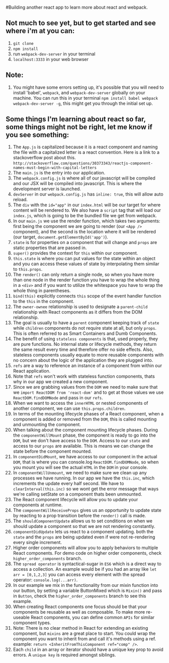 #Building another react app to learn more about react and webpack.

## Not much to see yet, but to get started and see where i'm at you can:
1.  `git clone`
2.  `npm install`
3.  run `webpack-dev-server` in your terminal
4.  `localhost:3333` in your web browser

## Note:
1.  You might have some errors setting up, it's possible that you will need to install 'babel', `webpack`, and `webpack-dev-server` globally on your machine. You can run this in your terminal `npm install babel webpack webpack-dev-server -g`, this might get you through the initial set up.

## Some things I'm learning about react so far, some things might not be right, let me know if you see something:
1.  The `App.js` is capitalized because it is a react component and naming the file with a capitalized letter is a react convention. Here is a link to a stackoverflow post about this. `http://stackoverflow.com/questions/30373343/reactjs-component-names-must-begin-with-capital-letters`
2.  The `main.js` is the entry into our application.
3.  The `webpack.config.js` is where all of our javascript will be compiled and our JSX will be compiled into javascript. This is where the development server is launched.
4.  `devServer` in our `webpack.config.js` has `inline: true`, this will allow auto reload.
5.  The `div` with the `id="app"` in our `index.html` will be our target for where content will be rendered to. We also have a `script` tag that will load our `index.js`, which is going to be the bundled file we get from webpack.
6.  In our `main.js` we use the render function, which takes two arguments: first being the component we are going to render (our `<App />` component), and the second is the location where it will be rendered (our target, `document.getElementById('app')`).
7.  `state` is for properties on a component that will change and `props` are static properties that are passed in.
8.  `super()` provides the context for `this` within our component.
9.  `this.state` is where you can put values for the state within an object and you can access these values of state by interpolating them similar to `this.props`.
10. The `render()` can only return a single node, so when you have more than one node in the render function you have to wrap the whole thing in a `<div>` and if you want to utilize the whitespace you have to wrap the whole thing in parentheses.
11. `bind(this)` explicitly connects `this` scope of the event handler function to the `this` in the component.
12. The `owner-ownee` relationship is used to designate a `parent-child` relationship with React components as it differs from the DOM relationship.
13. The goal is usually to have a `parent` component keeping track of `state` while `children` components do not require state at all, but only `props`. This is often referred to as Smart Containers and Dumb Components.
14. The benefit of using `stateless components` is that, used properly, they are pure functions. No internal state or lifecycle methods, they return the same result every time and therefore offer no side effects. Also, stateless components usually equate to more reusable components with no concern about the logic of the application they are plugged into.
15. `refs` are a way to reference an instance of a component from within our React application.
16. Note that `refs` won't work with stateless function components, thats why in our app we created a new component.
17. Since we are grabbing values from the `DOM` we need to make sure that we `import ReactDOM from 'react-dom'` and to get at those values we use `ReactDOM.findDOMNode` and pass in our `refs`.
18. When we want to access the `innerHTML` or nested components of another component, we can use `this.props.children`.
19. In terms of the mounting lifecycle phases of a React component, when a component is added or removed from the `DOM`, this is called mounting and unmounting the component.
20. When talking about the component mounting lifecycle phases. During the `componentWillMount` phase, the component is ready to go into the `DOM`, but we don't have access to the `DOM`. Access to our `state` and access to our `props` are available. This is means we can change the state before the component mounted.
21. In `componentDidMount`, we have access to our component in the actual `DOM`, that is where you can console.log `ReactDOM.findDOMNode`, so when you mount you will see the actual `HTML` in the `DOM` in your console.
22. In `componentWillUnmount`, we need to make sure we clean up any processes we have running. In our app we have the `this.inc`, which increments the update every half second. We have to `clearInterval(this.inc)` so we wont get the error message that ways we're calling setState on a component thats been unmounted.
23. The React component lifecycle will allow you to update your components at runtime.
24. The `componentWillReceiveProps` gives us an opportunity to update state by reacting to a prop transition before the `render()` call is made.
25. The `shouldComponentUpdate` allows us to set conditions on when we should update a component so that we are not rendering constantly.
26. `componentDidUpdate` lets us react to a component updating. both the `state` and the `props` are being updated even if were not re-rendering every single increment.
27. Higher order components will allow you to apply behaviors to multiple React components. For demo code on higher order components, check `higher_order_components` branch.
28. The `spread operator` is syntactical-sugar in `ES6` which is a direct way to access a collection. An example would be if you had an array like `let arr = [0,1,2,3]` you can access every element with the spread operator: `console.log(...arr)`.
29. In our example we mix in the functionality from our mixin function into our button, by setting a variable ButtonMixed which is `Mixin()` and pass in `Button`, check the `higher_order_components` branch to see this example.
30. When creating React components one focus should be that your components be reusable as well as composable. To make more re-useable React components, you can define common `APIs` for similar component types.
31. Note: There is no clear method in React for extending an existing component, but `mixins` are a great place to start. You could wrap the component you want to inherit from and call it's methods using a ref. example: `return <InheritFromThisComponent ref="comp" />`.
32. Each `child` in an array or iterator should have a unique key prop to avoid errors. A `unique key` is required amongst siblings.
